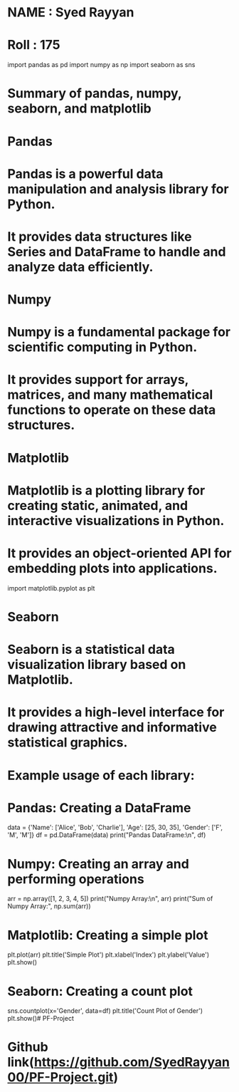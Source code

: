 # NAME : Syed Rayyan
# Roll : 175

import pandas as pd
import numpy as np
import seaborn as sns

# Summary of pandas, numpy, seaborn, and matplotlib

# Pandas
# Pandas is a powerful data manipulation and analysis library for Python.
# It provides data structures like Series and DataFrame to handle and analyze data efficiently.

# Numpy
# Numpy is a fundamental package for scientific computing in Python.
# It provides support for arrays, matrices, and many mathematical functions to operate on these data structures.

# Matplotlib
# Matplotlib is a plotting library for creating static, animated, and interactive visualizations in Python.
# It provides an object-oriented API for embedding plots into applications.
import matplotlib.pyplot as plt

# Seaborn
# Seaborn is a statistical data visualization library based on Matplotlib.
# It provides a high-level interface for drawing attractive and informative statistical graphics.

# Example usage of each library:

# Pandas: Creating a DataFrame
data = {'Name': ['Alice', 'Bob', 'Charlie'], 'Age': [25, 30, 35], 'Gender': ['F', 'M', 'M']}
df = pd.DataFrame(data)
print("Pandas DataFrame:\n", df)

# Numpy: Creating an array and performing operations
arr = np.array([1, 2, 3, 4, 5])
print("Numpy Array:\n", arr)
print("Sum of Numpy Array:", np.sum(arr))

# Matplotlib: Creating a simple plot
plt.plot(arr)
plt.title('Simple Plot')
plt.xlabel('Index')
plt.ylabel('Value')
plt.show()

# Seaborn: Creating a count plot
sns.countplot(x='Gender', data=df)
plt.title('Count Plot of Gender')
plt.show()# PF-Project



# Github link(https://github.com/SyedRayyan00/PF-Project.git)
